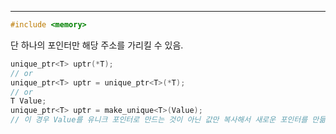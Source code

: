 ---
```cpp
#include <memory>
```
단 하나의 포인터만 해당 주소를 가리킬 수 있음.


```cpp
unique_ptr<T> uptr(*T);
// or
unique_ptr<T> uptr = unique_ptr<T>(*T);
// or
T Value;
unique_ptr<T> uptr = make_unique<T>(Value);  
// 이 경우 Value를 유니크 포인터로 만드는 것이 아닌 값만 복사해서 새로운 포인터를 만듦
```
